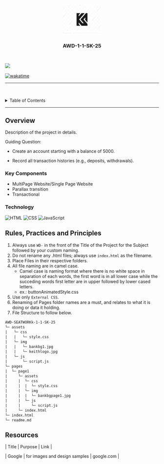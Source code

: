<a name="readme-top">

<br/>

<br />
<div align="center">
  <a href="https://github.com/keithsantos/">
  <!-- TODO: If you want to add logo or banner you can add it here -->
    <img src="./assets/img/keithlogo.jpg" alt="Nyebe" width="130" height="100">
  </a>
<!-- TODO: Change Title to the name of the title of your Project -->
  <h3 align="center">AWD-1-1-SK-25</h3>
</div>
<!-- TODO: Make a short description -->
<div align="center">

</div>

<br />

<!-- TODO: Change the zyx-0314 into your github username  -->
<!-- TODO: Change the WD-Template-Project into the same name of your folder -->
![](https://visit-counter.vercel.app/counter.png?page=keithsantos/AWD-1-1-SK-25)

[![wakatime](https://wakatime.com/badge/user/152e83ab-a2d3-48c5-8844-b8e308c799a2/project/2942ebb1-75f3-4bd5-8194-1a4d4bf09f87.svg)](https://wakatime.com/badge/user/152e83ab-a2d3-48c5-8844-b8e308c799a2/project/2942ebb1-75f3-4bd5-8194-1a4d4bf09f87)

---

<br />
<br />

<!-- TODO: If you want to add more layers for your readme -->
<details>
  <summary>Table of Contents</summary>
  <ol>
    <li>
      <a href="#overview">Overview</a>
      <ol>
        <li>
          <a href="#key-components">Key Components</a>
        </li>
        <li>
          <a href="#technology">Technology</a>
        </li>
      </ol>
    </li>
    <li>
      <a href="#rule,-practices-and-principles">Rules, Practices and Principles</a>
    </li>
    <li>
      <a href="#resources">Resources</a>
    </li>
  </ol>
</details>

---

## Overview

<!-- TODO: To be changed -->
<!-- The following are just sample -->
Description of the project in details.

Guiding Question:
- Create an account starting with a balance of 5000.

- Record all transaction histories (e.g., deposits, withdrawals).


### Key Components
<!-- TODO: List of Key Components -->
<!-- The following are just sample -->
- MultiPage Website/Single Page Website
- Parallax transition
- Transactional

### Technology
<!-- TODO: List of Technology Used -->
![HTML](https://img.shields.io/badge/HTML-E34F26?style=for-the-badge&logo=html5&logoColor=white)
![CSS](https://img.shields.io/badge/CSS-1572B6?style=for-the-badge&logo=css3&logoColor=white)
![JavaScript](https://img.shields.io/badge/JavaScript-F7DF1E?style=for-the-badge&logo=javascript&logoColor=white)

## Rules, Practices and Principles
1. Always use `WD-` in the front of the Title of the Project for the Subject followed by your custom naming.
2. Do not rename any .html files; always use `index.html` as the filename.
3. Place Files in their respective folders.
4. All file naming are in camel case.
   - Camel case is naming format where there is no white space in separation of each words, the first word is in all lower case while the succeding words first letter are in upper followed by lower cased letters.
   - ex.: buttonAnimatedStyle.css
5. Use only `External CSS`.
6. Renaming of Pages folder names are a must, and relates to what it is doing or data it holding.
7. File Structure to follow below.

```
AWD-SEATWORKk-1-1-SK-25
└─ assets
|   └─ css
|   |   └─ style.css
|   └─ img
|   |   └─ bankbg1.jpg
|   |   └─ keithlogo.jpg
|   └─ js
|       └─ script.js
└─ pages
|  └─ page1
|     └─ assets
|     |  └─ css
|     |  |  └─ style.css
|     |  └─ img
|     |  |  └─ bankbgpage1.jpg
|     |  └─ js
|     |     └─ script.js
|     └─ index.html
└─ index.html
└─ readme.md
```

## Resources

<!-- TODO: Add References -->
| Title | Purpose | Link |

| Google | for images and design samples | google.com |

